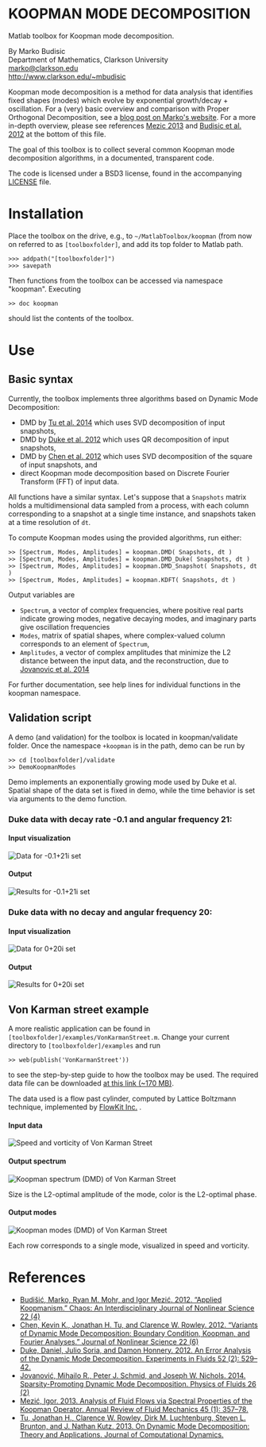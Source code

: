 # KOOPMAN MODE DECOMPOSITION #
Matlab toolbox for Koopman mode decomposition.

By Marko Budisic </br>
Department of Mathematics, Clarkson University</br>
marko@clarkson.edu </br>
http://www.clarkson.edu/~mbudisic

Koopman mode decomposition is a method for data analysis that identifies fixed shapes (modes) which evolve by exponential growth/decay + oscillation. For a (very) basic overview and comparison with Proper Orthogonal Decomposition, see a [blog post on Marko's website](https://mbudisic.wordpress.com/2015/03/16/two-mode-decompositions-pod-and-dmd/). For a more in-depth overview, please see references [Mezic 2013](#references) and [Budisic et al. 2012](#references) at the bottom of this file.

The goal of this toolbox is to collect several common Koopman mode decomposition algorithms, in a documented, transparent code.

The code is licensed under a BSD3 license, found in the accompanying [LICENSE](./LICENSE) file.


# Installation

Place the toolbox on the drive, e.g., to `~/MatlabToolbox/koopman` (from now on referred to as `[toolboxfolder]`, and add its top folder to Matlab path.

    >>> addpath("[toolboxfolder]")
    >>> savepath

Then functions from the toolbox can be accessed via namespace "koopman". Executing

    >> doc koopman

should list the contents of the toolbox.

# Use

## Basic syntax

Currently, the toolbox implements three algorithms based on Dynamic Mode Decomposition:

* DMD by [Tu et al. 2014](#References) which uses SVD decomposition of input snapshots,
* DMD by [Duke et al. 2012](#References) which uses QR decomposition of input snapshots,
* DMD by [Chen et al. 2012](#References) which uses SVD decomposition of the square of input snapshots, and
* direct Koopman mode decomposition based on Discrete Fourier Transform (FFT) of input data.

All functions have a similar syntax. Let's suppose that a ```Snapshots``` matrix holds a multidimensional data sampled from a process, with each column corresponding to a snapshot at a single time instance, and snapshots taken at a time resolution of ```dt```.

To compute Koopman modes using the provided algorithms, run either:

    >> [Spectrum, Modes, Amplitudes] = koopman.DMD( Snapshots, dt )
    >> [Spectrum, Modes, Amplitudes] = koopman.DMD_Duke( Snapshots, dt )
    >> [Spectrum, Modes, Amplitudes] = koopman.DMD_Snapshot( Snapshots, dt )
    >> [Spectrum, Modes, Amplitudes] = koopman.KDFT( Snapshots, dt )

Output variables are

* ```Spectrum```, a vector of complex frequencies, where positive real parts indicate growing modes, negative decaying modes, and imaginary parts give oscillation frequencies
* ```Modes```, matrix of spatial shapes, where complex-valued column corresponds to an element of ```Spectrum```,
* ```Amplitudes```, a vector of complex amplitudes that minimize the L2 distance between the input data, and the reconstruction, due to [Jovanovic et al. 2014](#references)

For further documentation, see help lines for individual functions in the koopman namespace.

## Validation script

A demo (and validation) for the toolbox is located in koopman/validate folder. Once the namespace `+koopman` is in the path, demo can be run by

    >> cd [toolboxfolder]/validate
    >> DemoKoopmanModes

Demo implements an exponentially growing mode used by Duke et al. Spatial shape of the data set is fixed in demo, while the time behavior is set via arguments to the demo function.

### Duke data with decay rate -0.1 and angular frequency 21:

#### Input visualization

![Data for -0.1+21i set](img/data-01_21i.png "Visualization of the input for time frequency -0.1+i21")

#### Output

![Results for -0.1+21i set](img/results-01_21i.png "Visualization of the output for time frequency -0.1+i21")

### Duke data with no decay and angular frequency 20:

#### Input visualization

![Data for 0+20i set](img/data-0_20i.png "Visualization of the input for time frequency i20")

#### Output

![Results for 0+20i set](img/results-0_20i.png "Visualization of the output for time frequency i20")

## Von Karman street example

A more realistic application can be found in `[toolboxfolder]/examples/VonKarmanStreet.m`. Change your current directory to `[toolboxfolder]/examples` and run

    >> web(publish('VonKarmanStreet'))

to see the step-by-step guide to how the toolbox may be used. The required data file can be downloaded [at this link (~170 MB)](https://www.dropbox.com/s/p0cl8t7q9l2qwe4/VonKarmanStreet.mat?dl=1).

The data used is a flow past cylinder, computed by Lattice Boltzmann technique, implemented by [FlowKit Inc.](https://youtu.be/M2PqI2JD2jo) .

#### Input data

![Speed and vorticity of Von Karman Street](img/von-karman-input.png)

#### Output spectrum

![Koopman spectrum (DMD) of Von Karman Street](img/von-karman-spectrum.png)

Size is the L2-optimal amplitude of the mode, color is the L2-optimal phase.

#### Output modes

![Koopman modes (DMD) of Von Karman Street](img/von-karman-modes.png)

Each row corresponds to a single mode, visualized in speed and vorticity.

# References

* [Budišić, Marko, Ryan M. Mohr, and Igor Mezić. 2012. “Applied Koopmanism.” Chaos: An Interdisciplinary Journal of Nonlinear Science 22 (4)](http://dx.doi.org/10.1063/1.4772195)
* [Chen, Kevin K., Jonathan H. Tu, and Clarence W. Rowley. 2012. “Variants of Dynamic Mode Decomposition: Boundary Condition, Koopman, and Fourier Analyses.” Journal of Nonlinear Science 22 (6)](http://dx.doi.org/10.1007/s00332-012-9130-9)
* [Duke, Daniel, Julio Soria, and Damon Honnery. 2012. An Error Analysis of the Dynamic Mode Decomposition. Experiments in Fluids 52 (2): 529–42.](http://dx.doi.org/10.1007/s00348-011-1235-7)
* [Jovanović, Mihailo R., Peter J. Schmid, and Joseph W. Nichols. 2014. Sparsity-Promoting Dynamic Mode Decomposition. Physics of Fluids 26 (2)](http://dx.doi.org/10.1063/1.4863670)
* [Mezić, Igor. 2013. Analysis of Fluid Flows via Spectral Properties of the Koopman Operator. Annual Review of Fluid Mechanics 45 (1): 357–78.](http://dx.doi.org/10.1146/annurev-fluid-011212-140652)
* [Tu, Jonathan H., Clarence W. Rowley, Dirk M. Luchtenburg, Steven L. Brunton, and J. Nathan Kutz. 2013. On Dynamic Mode Decomposition: Theory and Applications. Journal of Computational Dynamics.](http://dx.doi.org/10.3934/jcd.2014.1.391)
